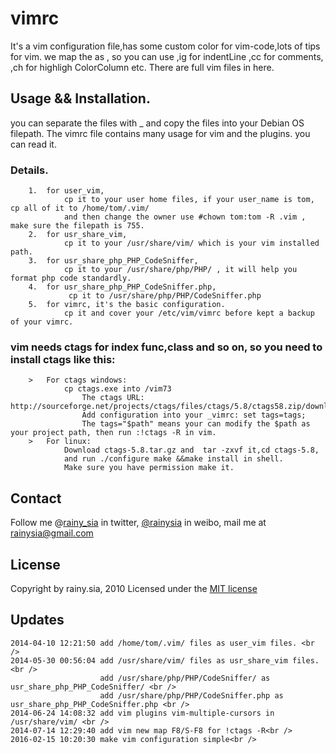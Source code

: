 vimrc
=====

It's a vim configuration file,has some custom color for vim-code,lots of tips for vim.
we map the <Leader> as , 
    so you can use ,ig for indentLine  ,cc for comments, ,ch for highligh ColorColumn etc.
    There are full vim files in here.

Usage && Installation.
---------------------------------
you can separate the files with _  and copy the files into your Debian OS filepath.
The vimrc file contains many usage for vim and the plugins. you can read it.

### Details.
        1.  for user_vim,
                cp it to your user home files, if your user_name is tom, cp all of it to /home/tom/.vim/
                and then change the owner use #chown tom:tom -R .vim , make sure the filepath is 755.
        2.  for usr_share_vim,
                cp it to your /usr/share/vim/ which is your vim installed path.
        3.  for usr_share_php_PHP_CodeSniffer, 
                cp it to your /usr/share/php/PHP/ , it will help you format php code standardly.
        4.  for usr_share_php_PHP_CodeSniffer.php,
                 cp it to /usr/share/php/PHP/CodeSniffer.php
        5.  for vimrc, it's the basic configuration. 
                cp it and cover your /etc/vim/vimrc before kept a backup of your vimrc.

### vim needs ctags for index func,class and so on, so you need to install ctags like this:

        >   For ctags windows:
                cp ctags.exe into /vim73
                    The ctags URL: http://sourceforge.net/projects/ctags/files/ctags/5.8/ctags58.zip/download
                    Add configuration into your _vimrc: set tags=tags;
                    The tags="$path" means your can modify the $path as your project path, then run :!ctags -R in vim.
        >   For linux:
                Download ctags-5.8.tar.gz and  tar -zxvf it,cd ctags-5.8,
                and run ./configure make &&make install in shell.
                Make sure you have permission make it.


Contact
---------------------------------
Follow me @[rainy_sia](https://twitter.com/rainy_sia) in twitter, [@rainysia](http://weibo.com/rainysia) in weibo, mail me at rainysia@gmail.com 

License
---------------------------------
Copyright by rainy.sia, 2010 Licensed under the [MIT license](http://www.opensource.org/licenses/mit-license.php)

Updates
---------------------------------
```
2014-04-10 12:21:50 add /home/tom/.vim/ files as user_vim files. <br />
2014-05-30 00:56:04 add /usr/share/vim/ files as usr_share_vim files.  <br />
                    add /usr/share/php/PHP/CodeSniffer/ as usr_share_php_PHP_CodeSniffer/ <br />
                    add /usr/share/php/PHP/CodeSniffer.php as usr_share_php_PHP_CodeSniffer.php <br />
2014-06-24 14:08:32 add vim plugins vim-multiple-cursors in /usr/share/vim/ <br />
2014-07-14 12:29:40 add vim new map F8/S-F8 for !ctags -R<br />
2016-02-15 10:20:30 make vim configuration simple<br />
```